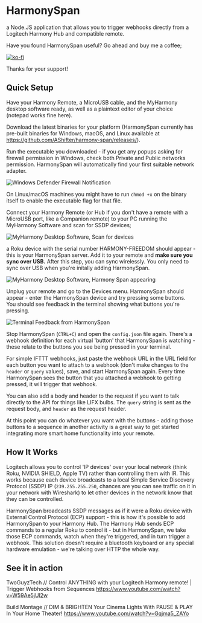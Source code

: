 # HarmonySpan
a Node.JS application that allows you to trigger webhooks directly from a Logitech Harmony Hub and compatible remote.

Have you found HarmonySpan useful? Go ahead and buy me a coffee;

[![ko-fi](https://www.ko-fi.com/img/githubbutton_sm.svg)](https://ko-fi.com/A0A61WGUQ)

Thanks for your support!

## Quick Setup
Have your Harmony Remote, a MicroUSB cable, and the MyHarmony desktop software ready, as well as a plaintext editor of your choice (notepad works fine here).

Download the latest binaries for your platform (HarmonySpan currently has pre-built binaries for Windows, macOS, and Linux available at https://github.com/AShifter/harmony-span/releases/).

Run the executable you downloaded - if you get any popups asking for firewall permission in Windows, check both Private and Public networks permission. HarmonySpan will automatically find your first suitable network adapter.

![Windows Defender Firewall Notification](https://i.imgur.com/Ty6YcHM.png)

On Linux/macOS machines you might have to run `chmod +x` on the binary itself to enable the executable flag for that file.

Connect your Harmony Remote (or Hub if you don't have a remote with a MicroUSB port, like a Companion remote) to your PC running the MyHarmony Software and scan for SSDP devices;

![MyHarmony Desktop Software, Scan for devices](https://i.imgur.com/GCnIPTr.png)

a Roku device with the serial number HARMONY-FREEDOM should appear - this is your HarmonySpan server. Add it to your remote and **make sure you sync over USB.** After this step, you can sync wirelessly. You only need to sync over USB when you're initally adding HarmonySpan.

![MyHarmony Desktop Software, Harmony Span appearing](https://i.imgur.com/xSCdwNI.png)

Unplug your remote and go to the Devices menu. HarmonySpan should appear - enter the HarmonySpan device and try pressing some buttons. You should see feedback in the terminal showing what buttons you're pressing.

![Terminal Feedback from HarmonySpan](https://i.imgur.com/zPqd60M.png)

Stop HarmonySpan (``CTRL+C``) and open the ``config.json`` file again. There's a webhook definition for each virtual 'button' that HarmonySpan is watching - these relate to the buttons you see being pressed in your terminal.

For simple IFTTT webhooks, just paste the webhook URL in the URL field for each button you want to attach to a webhook (don't make changes to the ``header`` or ``query`` values), save, and start HarmonySpan again. Every time HarmonySpan sees the button that you attached a webhook to getting pressed, it will trigger that webhook.

You can also add a body and header to the request if you want to talk directly to the API for things like LIFX bulbs. The ``query`` string is sent as the request body, and ``header`` as the request header.

At this point you can do whatever you want with the buttons - adding those buttons to a sequence in another activity is a great way to get started integrating more smart home functionality into your remote.

## How It Works
Logitech allows you to control 'IP devices' over your local network (think Roku, NVIDIA SHIELD, Apple TV) rather than controlling them with IR. This works because each device broadcasts to a local Simple Service Discovery Protocol (SSDP) IP (``239.255.255.250``, chances are you can see traffic on it in your network with Wireshark) to let other devices in the network know that they can be controlled.

HarmonySpan broadcasts SSDP messages as if it were a Roku device with External Control Protocol (ECP) support - this is how it's possible to add HarmonySpan to your Harmony Hub. The Harmony Hub sends ECP commands to a regular Roku to control it - but in HarmonySpan, we take those ECP commands, watch when they're triggered, and in turn trigger a webhook. This solution doesn't require a bluetooth keyboard or any special hardware emulation - we're talking over HTTP the whole way.

## See it in action
TwoGuyzTech // Control ANYTHING with your Logitech Harmony remote! | Trigger Webhooks from Sequences
https://www.youtube.com/watch?v=W59Ae5jUl2w

Build Montage // DIM & BRIGHTEN Your Cinema Lights With PAUSE & PLAY In Your Home Theater!
https://www.youtube.com/watch?v=Gqjma5_ZAYo
